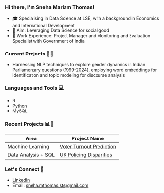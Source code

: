 ### Hi there, I'm Sneha Mariam Thomas!

- 🎓 Specialising in Data Science at LSE, with a background in Economics and International Development 
- 🎯 Aim: Leveraging Data Science for social good
- 💼 Work Experience: Project Manager and Monitoring and Evaluation Specialist with Government of India

### Current Projects 👩‍💻

- Harnessing NLP techniques to explore gender dynamics in Indian Parliamentary questions (1999-2024), employing word embeddings for identification and topic modeling for discourse analysis

### Languages and Tools 💻

- R
- Python
- MySQL

### Recent Projects 📊📝

| Area            | Project Name                        |
|-----------------|-------------------------------------|
| Machine Learning| [Voter Turnout Prediction](https://github.com/snehamariamthomas/Voter-Turnout-Prediction.git)             |
| Data Analysis + SQL   | [UK Policing Disparities](https://github.com/snehamariamthomas/UK-Policing-Disparities.git)      |

### Let's Connect 🔗

- [LinkedIn](https://www.linkedin.com/in/sneha-mariam-thomas-82a746113)
- Email: sneha.mthomas.st@gmail.com

